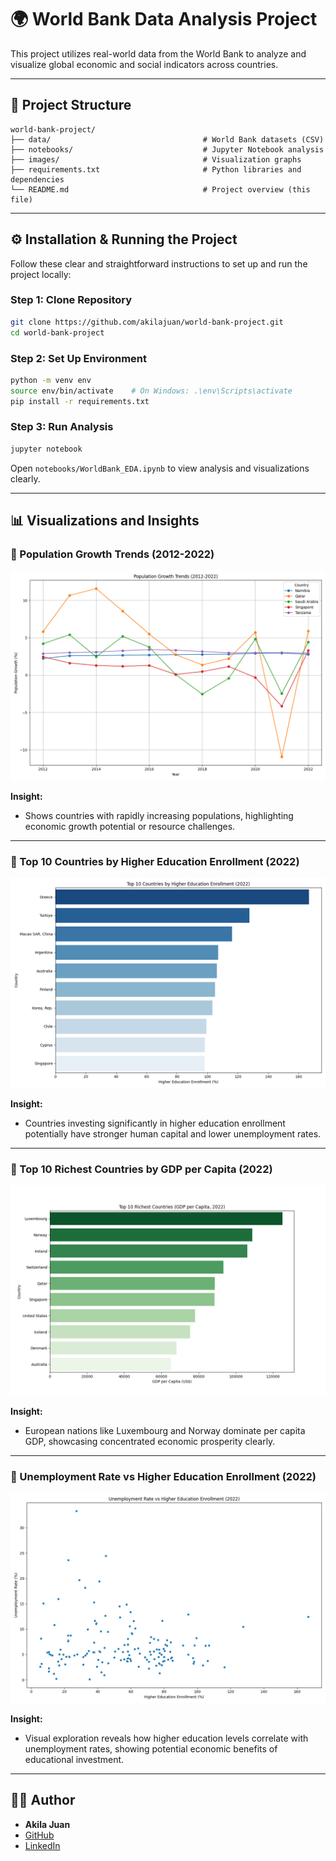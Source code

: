 # 🌍 World Bank Data Analysis Project

This project utilizes real-world data from the World Bank to analyze and visualize global economic and social indicators across countries.

---

## 📂 Project Structure

```
world-bank-project/
├── data/                                  # World Bank datasets (CSV)
├── notebooks/                             # Jupyter Notebook analysis
├── images/                                # Visualization graphs
├── requirements.txt                       # Python libraries and dependencies
└── README.md                              # Project overview (this file)
```

---

## ⚙️ Installation & Running the Project

Follow these clear and straightforward instructions to set up and run the project locally:

### Step 1: Clone Repository

```bash
git clone https://github.com/akilajuan/world-bank-project.git
cd world-bank-project
```

### Step 2: Set Up Environment

```bash
python -m venv env
source env/bin/activate    # On Windows: .\env\Scripts\activate
pip install -r requirements.txt
```

### Step 3: Run Analysis

```bash
jupyter notebook
```

Open `notebooks/WorldBank_EDA.ipynb` to view analysis and visualizations clearly.

---

## 📊 Visualizations and Insights

### 🔹 Population Growth Trends (2012-2022)
![Population Growth Trends](images/population_growth_trends.png)

**Insight:** 
- Shows countries with rapidly increasing populations, highlighting economic growth potential or resource challenges.

---

### 🔹 Top 10 Countries by Higher Education Enrollment (2022)
![Education Levels](images/top10_education_countries.png)

**Insight:**
- Countries investing significantly in higher education enrollment potentially have stronger human capital and lower unemployment rates.

---

### 🔹 Top 10 Richest Countries by GDP per Capita (2022)
![Richest Countries by GDP](images/top10_richest_countries.png)

**Insight:**
- European nations like Luxembourg and Norway dominate per capita GDP, showcasing concentrated economic prosperity clearly.

---

### 🔹 Unemployment Rate vs Higher Education Enrollment (2022)
![Unemployment vs Education](images/unemployment_vs_education.png)

**Insight:**
- Visual exploration reveals how higher education levels correlate with unemployment rates, showing potential economic benefits of educational investment.

---

## 🙋‍♂️ Author

- **Akila Juan**
- [GitHub](https://github.com/akilajuan)
- [LinkedIn](https://www.linkedin.com/in/akila-juan-a9622a203/)


